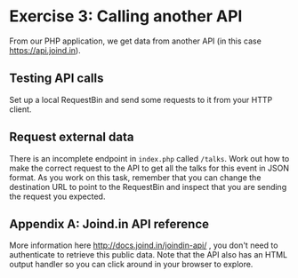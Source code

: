 # Exercise 3: Calling another API

From our PHP application, we get data from another API (in this case https://api.joind.in).

## Testing API calls

Set up a local RequestBin and send some requests to it from your HTTP client.

## Request external data

There is an incomplete endpoint in `index.php` called `/talks`. Work out how to make the correct request to the API to get all the talks for this event in JSON format. As you work on this task, remember that you can change the destination URL to point to the RequestBin and inspect that you are sending the request you expected.

## Appendix A: Joind.in API reference

More information here http://docs.joind.in/joindin-api/ , you don't need to authenticate to retrieve this public data. Note that the API also has an HTML output handler so you can click around in your browser to explore.
